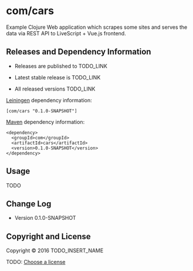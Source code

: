 # com/cars

Example Clojure Web application which scrapes some sites and serves the data via
REST API to LiveScript + Vue.js frontend.



## Releases and Dependency Information

* Releases are published to TODO_LINK

* Latest stable release is TODO_LINK

* All released versions TODO_LINK

[Leiningen] dependency information:

    [com/cars "0.1.0-SNAPSHOT"]

[Maven] dependency information:

    <dependency>
      <groupId>com</groupId>
      <artifactId>cars</artifactId>
      <version>0.1.0-SNAPSHOT</version>
    </dependency>

[Leiningen]: http://leiningen.org/
[Maven]: http://maven.apache.org/



## Usage

TODO



## Change Log

* Version 0.1.0-SNAPSHOT



## Copyright and License

Copyright © 2016 TODO_INSERT_NAME

TODO: [Choose a license](http://choosealicense.com/)
